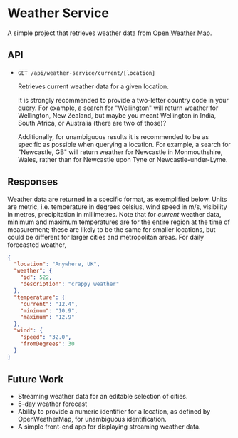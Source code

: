 # Weather Service

A simple project that retrieves weather data from [Open Weather Map](https://openweathermap.org/).

## API

- `GET /api/weather-service/current/[location]`

  Retrieves current weather data for a given location.
  
  It is strongly recommended to provide a two-letter country code in your query. For example, a
  search for "Wellington" will return weather for Wellington, New Zealand, but maybe you meant
  Wellington in India, South Africa, or Australia (there are two of those)?
  
  Additionally, for unambiguous results it is recommended to be as specific as possible when
  querying a location. For example, a search for "Newcastle, GB" will return weather for Newcastle
  in Monmouthshire, Wales, rather than for Newcastle upon Tyne or Newcastle-under-Lyme.

## Responses
Weather data are returned in a specific format, as exemplified below.
Units are metric, i.e. temperature in degrees celsius, wind speed in m/s, visibility in metres,
precipitation in millimetres. Note that for _current_ weather data, minimum and maximum temperatures
are for the entire region at the time of measurement; these are likely to be the same for smaller
locations, but could be different for larger cities and metropolitan areas. For daily forecasted
weather,

```json
{
  "location": "Anywhere, UK",
  "weather": {
    "id": 522,
    "description": "crappy weather"
  },
  "temperature": {
    "current": "12.4",
    "minimum": "10.9",
    "maximum": "12.9"
  },
  "wind": {
    "speed": "32.0",
    "fromDegrees": 30
  }
}
```

## Future Work
- Streaming weather data for an editable selection of cities.
- 5-day weather forecast
- Ability to provide a numeric identifier for a location, as defined by OpenWeatherMap, for
  unambiguous identification.
- A simple front-end app for displaying streaming weather data.

